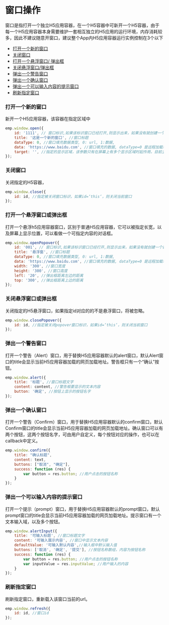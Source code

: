 # 窗口操作
窗口是指打开一个独立H5应用容器，在一个H5容器中可新开一个H5容器，由于每一个H5应用容器本身需要维护一套相互独立的H5应用的运行环境，内存消耗较多，因此不建议随意开窗口，建议整个App内H5应用容器运行实例控制在3个以下

* [打开一个新的窗口](#打开一个新的窗口)
* [关闭窗口](#关闭窗口)
* [打开一个悬浮窗口/ 弹出框](#打开一个悬浮窗口或弹出框)
* [关闭悬浮窗口/弹出框](#关闭悬浮窗口或弹出框)
* [弹出一个警告窗口](#弹出一个警告窗口)
* [弹出一个确认窗口](#弹出一个确认窗口)
* [弹出一个可以输入内容的提示窗口](#弹出一个可以输入内容的提示窗口)
* [刷新指定窗口](#刷新指定窗口)

### 打开一个新的窗口
新开一个H5应用容器，该容器在指定区域中
```js
emp.window.open({
    id: '1111', // 窗口标识,如果该标识窗口已经打开,则显示出来，如果没有就创建一个新H5应用容器，再显示出来
    title: '这是一个新的窗口', //窗口标题
    dataType: 0, //窗口填充数据类型, 0: url, 1:数据,
    data: 'https://www.baidu.com', //窗口填充的数据, dataType=0 是远程加载地址url， datatype=1时是HTML内容
    target: '', //指定的显示区域，该参数只有在屏幕上有多个显示区域时起作用，目前主要用于Pad版
});
```

### 关闭窗口
关闭指定的H5容器，
```js
emp.window.close({
    id: id, //指定被关闭窗口标识，如果id=‘this‘，则关闭当前窗口
});
```


### 打开一个悬浮窗口或弹出框
打开一个悬浮h5应用容器窗口，区别于普通H5应用容器，它可以被指定长宽，以及屏幕上显示位置，可以看做一个可指定内容的对话框。
```js
emp.window.openPopover({
    id: '001', // 窗口标识,如果该标识窗口已经打开,则显示出来，如果没有就创建一个新H5应用容器，再显示出来
    title: '悬浮窗', //窗口标题
    dataType: 0, //窗口填充数据类型, 0: url, 1:数据,
    data: 'https://www.baidu.com', //窗口填充的数据, dataType=0 是远程加载地址url， datatype=1时是HTML内容
    width: '300', //窗口宽度
    height: '300', //窗口高度
    left: '20', //弹出框距离左边的距离
    top: '300', //弹出框距离上边的距离
});
```

### 关闭悬浮窗口或弹出框
关闭指定的H5悬浮窗口，如果指定id对应的的不是悬浮窗口，将被忽略。
```js
emp.window.closePopover({
    id: id, //指定被关闭popover窗口标识，如果id=‘this‘，则关闭当前窗口
});
```

### 弹出一个警告窗口
打开一个警告（Alert）窗口，用于替换H5应用容器默认的alert窗口，默认Alert窗口的title会显示当前H5应用容器加载的网页加载地址。警告框只有一个“确认”按钮。
```js
emp.window.alert({
    title: '标题', //窗口标题文字
    content: content, //警告框要显示的文本内容
    button: '确定', //按钮上显示的按钮名字
});
```

### 弹出一个确认窗口
打开一个警告（Confirm）窗口，用于替换H5应用容器默认的confirm窗口，默认Confirm窗口的title会显示当前H5应用容器加载的网页加载地址。确认窗口可以有两个按钮，这两个按钮名字，可由用户自定义，每个按钮对应的操作，也可以在callback中定义。
```js
emp.window.confirm({
    title: "确认标题",
    content: text,
    buttons: ["取消", "确定"],
    success: function (res) {
        var button = res.button; //用户点击的按钮名称
    }
});
```

### 弹出一个可以输入内容的提示窗口
打开一个提示（prompt）窗口，用于替换H5应用容器默认的prompt窗口，默认prompt窗口的title会显示当前H5应用容器加载的网页加载地址。提示窗口有一个文本输入域，以及多个按钮。
```js
emp.window.alertInput({
    title: '可输入标题', //窗口标题文字
    content: '可输入展示内容', //窗口中显示文本内容
    defaultValue: '可输入默认内容',//输入框中默认输入值
    buttons: ['取消', '确定', '提交'], //按钮名称数组，内容为按钮名称
    success: function (res) {
        var button = res.button; //用户点击的按钮名称
        var inputValue = res.inputValue; //用户输入的内容
    }
});
```

### 刷新指定窗口
刷新指定窗口，重新载入该窗口当前的url。
```js
emp.window.refresh({
    id: id, //窗口id
});
```

